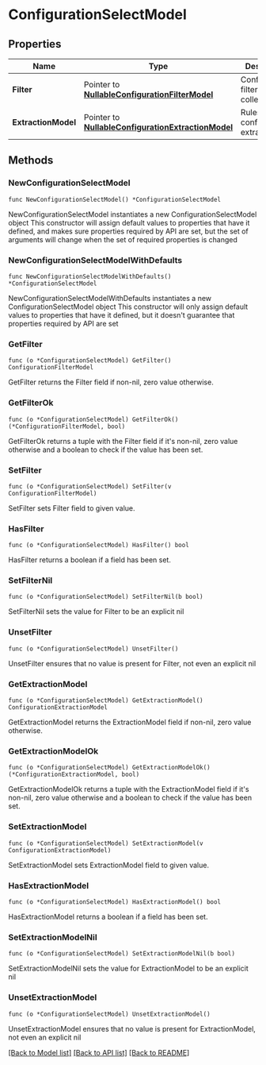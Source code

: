 # ConfigurationSelectModel

## Properties

Name | Type | Description | Notes
------------ | ------------- | ------------- | -------------
**Filter** | Pointer to [**NullableConfigurationFilterModel**](ConfigurationFilterModel.md) | Configuration filters collection | [optional] 
**ExtractionModel** | Pointer to [**NullableConfigurationExtractionModel**](ConfigurationExtractionModel.md) | Rules for configurations extraction | [optional] 

## Methods

### NewConfigurationSelectModel

`func NewConfigurationSelectModel() *ConfigurationSelectModel`

NewConfigurationSelectModel instantiates a new ConfigurationSelectModel object
This constructor will assign default values to properties that have it defined,
and makes sure properties required by API are set, but the set of arguments
will change when the set of required properties is changed

### NewConfigurationSelectModelWithDefaults

`func NewConfigurationSelectModelWithDefaults() *ConfigurationSelectModel`

NewConfigurationSelectModelWithDefaults instantiates a new ConfigurationSelectModel object
This constructor will only assign default values to properties that have it defined,
but it doesn't guarantee that properties required by API are set

### GetFilter

`func (o *ConfigurationSelectModel) GetFilter() ConfigurationFilterModel`

GetFilter returns the Filter field if non-nil, zero value otherwise.

### GetFilterOk

`func (o *ConfigurationSelectModel) GetFilterOk() (*ConfigurationFilterModel, bool)`

GetFilterOk returns a tuple with the Filter field if it's non-nil, zero value otherwise
and a boolean to check if the value has been set.

### SetFilter

`func (o *ConfigurationSelectModel) SetFilter(v ConfigurationFilterModel)`

SetFilter sets Filter field to given value.

### HasFilter

`func (o *ConfigurationSelectModel) HasFilter() bool`

HasFilter returns a boolean if a field has been set.

### SetFilterNil

`func (o *ConfigurationSelectModel) SetFilterNil(b bool)`

 SetFilterNil sets the value for Filter to be an explicit nil

### UnsetFilter
`func (o *ConfigurationSelectModel) UnsetFilter()`

UnsetFilter ensures that no value is present for Filter, not even an explicit nil
### GetExtractionModel

`func (o *ConfigurationSelectModel) GetExtractionModel() ConfigurationExtractionModel`

GetExtractionModel returns the ExtractionModel field if non-nil, zero value otherwise.

### GetExtractionModelOk

`func (o *ConfigurationSelectModel) GetExtractionModelOk() (*ConfigurationExtractionModel, bool)`

GetExtractionModelOk returns a tuple with the ExtractionModel field if it's non-nil, zero value otherwise
and a boolean to check if the value has been set.

### SetExtractionModel

`func (o *ConfigurationSelectModel) SetExtractionModel(v ConfigurationExtractionModel)`

SetExtractionModel sets ExtractionModel field to given value.

### HasExtractionModel

`func (o *ConfigurationSelectModel) HasExtractionModel() bool`

HasExtractionModel returns a boolean if a field has been set.

### SetExtractionModelNil

`func (o *ConfigurationSelectModel) SetExtractionModelNil(b bool)`

 SetExtractionModelNil sets the value for ExtractionModel to be an explicit nil

### UnsetExtractionModel
`func (o *ConfigurationSelectModel) UnsetExtractionModel()`

UnsetExtractionModel ensures that no value is present for ExtractionModel, not even an explicit nil

[[Back to Model list]](../README.md#documentation-for-models) [[Back to API list]](../README.md#documentation-for-api-endpoints) [[Back to README]](../README.md)


